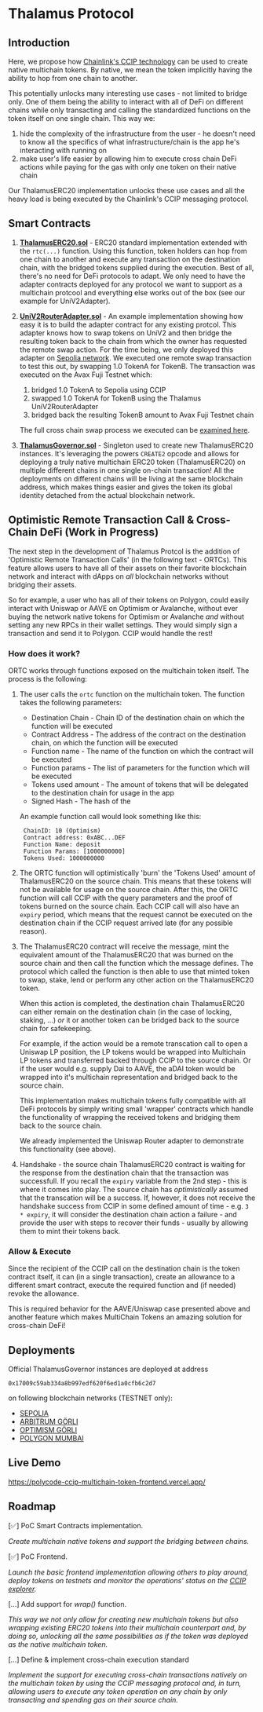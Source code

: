 # Thalamus Protocol



## Introduction

Here, we propose how [Chainlink's CCIP technology](https://docs.chain.link/ccip) can be used to create native multichain tokens. By native, we mean the token implicitly having the ability to hop from one chain to another.

This potentially unlocks many interesting use cases - not limited to bridge only. One of them being the ability to interact with all of DeFi
on different chains while only transacting and calling the standardized functions on the token itself on one single chain.
This way we:
1. hide the complexity of the infrastructure from the user - he doesn't need to know all the specifics of what
infrastructure/chain is the app he's interacting with running on
2. make user's life easier by allowing him to execute cross chain DeFi actions while paying for the gas with only one token on their native chain

Our ThalamusERC20 implementation unlocks these use cases and all the heavy load is being executed by the Chainlink's CCIP messaging protocol.

## Smart Contracts

1. **[ThalamusERC20.sol](./src/assets/ThalamusERC20.sol)** - ERC20 standard implementation extended with the `rtc(...)` function. Using this function, token holders can hop from one chain to another and execute any transaction on the destination chain, with the bridged tokens supplied during the execution. Best of all, there's no need for DeFi protocols to adapt. We only need to have the adapter contracts deployed for any protocol we want to support as a multichain protcool and everything else works out of the box (see our example for UniV2Adapter).


2. **[UniV2RouterAdapter.sol](./src/adapters/UniV2RouterAdapter.sol)** - An example implementation showing how easy it is to build the adapter contract for any existing protcol. This adapter knows how to swap tokens on UniV2 and then bridge the resulting token back to the chain from which the owner has requested the remote swap action. For the time being, we only deployed this adapter on [Sepolia network](https://sepolia.etherscan.io/address/0x101Cd6a6E9B436eB3c14E8454bc17d15fF6D6239).
We executed one remote swap transaction to test this out, by swapping 1.0 TokenA for TokenB.
The transaction was executed on the Avax Fuji Testnet which:
    1) bridged 1.0 TokenA to Sepolia using CCIP
    2) swapped 1.0 TokenA for TokenB using the Thalamus UniV2RouterAdapter
    3) bridged back the resulting TokenB amount to Avax Fuji Testnet chain

    The full cross chain swap process we executed can be [examined here](https://ccip.chain.link/tx/0x99882733405dee2411d050205850b5254c163c90ba97bf0df56ffc0f3cecc3d9).

3. **[ThalamusGovernor.sol](./src/ThalamusGovernor.sol)** - Singleton used to create new ThalamusERC20 instances. It's leveraging the powers `CREATE2` opcode and allows for deploying a truly native multichain ERC20 token (ThalamusERC20) on multiple different chains in one single on-chain transaction! All the deployments on different chains will be living at the same blockchain address, which makes things easier and gives the token its global identity detached from the actual blockchain network.

## Optimistic Remote Transaction Call & Cross-Chain DeFi (Work in Progress)

The next step in the development of Thalamus Protcol is the addition of 'Optimistic Remote Transaction Calls' (in the following text - ORTCs). This feature
allows users to have all of their assets on their favorite blockchain network and interact with dApps on *all* blockchain networks without bridging
their assets. 

So for example, a user who has all of their tokens on Polygon, could easily interact with Uniswap or AAVE on Optimism or Avalanche, without ever buying the network native tokens for Optimism or Avalanche *and* without setting any new RPCs in their wallet settings. They would simply sign a transaction and send it to Polygon. CCIP would handle the rest!

### How does it work?

ORTC works through functions exposed on the multichain token itself. The process is the following:

1. The user calls the `ortc` function on the multichain token. The function takes the following parameters:
    * Destination Chain - Chain ID of the destination chain on which the function will be executed
    * Contract Address - The address of the contract on the destination chain, on which the function will be executed
    * Function name - The name of the function on which the contract will be executed
    * Function params - The list of parameters for the function which will be executed
    * Tokens used amount - The amount of tokens that will be delegated to the destination chain for usage in the app
    * Signed Hash - The hash of the 

   An example function call would look something like this:
   ```
    ChainID: 10 (Optimism)
    Contract address: 0xABC...DEF
    Function Name: deposit
    Function Params: [1000000000]
    Tokens Used: 1000000000
   ```
2. The ORTC function will optimistically 'burn' the 'Tokens Used' amount of ThalamusERC20 on the source chain. This means that these tokens will not be available for usage on the source chain. After this, the ORTC function will call CCIP with the query parameters and the proof of tokens burned on the source chain. Each CCIP call will also have an `expiry` period, which means that the request cannot be executed on the destination chain if the CCIP request arrived late (for any possible reason).

3. The ThalamusERC20 contract will receive the message, mint the equivalent amount of the ThalamusERC20 that was burned on the source chain and then call the function which the message defines. The protocol which called the function is then able to use that minted token to swap, stake, lend or perform any other action on the ThalamusERC20 token.

    When this action is completed, the destination chain ThalamusERC20 can either remain on the destination chain (in the case of locking, staking, ...) *or* it or another token can be bridged back to the source chain for safekeeping. 

    For example, if the action would be a remote transcation call to open a Uniswap LP position, the LP tokens would be wrapped into Multichain LP tokens and transferred backed through CCIP to the source chain. Or if the user would e.g. supply Dai to AAVE, the aDAI token would be wrapped into it's multichain representation and bridged back to the source chain.

    This implementation makes multichain tokens fully compatible with all DeFi protocols by simply writing small 'wrapper' contracts which handle the functionality of wrapping the received tokens and bridging them back to the source chain.

    We already implemented the Uniswap Router adapter to demonstrate this functionality (see above).

4. Handshake - the source chain ThalamusERC20 contract is waiting for the response from the destination chain that the transaction was successfull. If you recall the `expiry` variable from the 2nd step - this is where it comes into play. The source chain has _optimistically_ assumed that the transcation will be a success. If, however, it does not receive the handshake success from CCIP in some defined amount of time - e.g. `3 * expiry`, it will consider the destination chain action a failure - and provide the user with steps to recover their funds - usually by allowing them to mint their tokens back.

### Allow & Execute

Since the recipient of the CCIP call on the destination chain is the token contract itself, it can (in a single transaction), create an allowance to a different smart contract, execute the required function and (if needed) revoke the allowance.

This is required behavior for the AAVE/Uniswap case presented above and another feature which makes MultiChain Tokens an amazing solution for cross-chain DeFi!

## Deployments

Official ThalamusGovernor instances are deployed at address

`0x17009c59ab334a8b997edf620f6ed1a0cfb6c2d7`

on following blockchain networks (TESTNET only):

- [SEPOLIA](https://sepolia.etherscan.io/address/0x17009c59ab334a8b997edf620f6ed1a0cfb6c2d7)
- [ARBITRUM GÖRLI](https://testnet.arbiscan.io/address/0x17009c59ab334a8b997edf620f6ed1a0cfb6c2d7)
- [OPTIMISM GÖRLI](https://goerli-optimism.etherscan.io/address/0x17009c59ab334a8b997edf620f6ed1a0cfb6c2d7)
- [POLYGON MUMBAI](https://mumbai.polygonscan.com/address/0x17009c59ab334a8b997edf620f6ed1a0cfb6c2d7)

## Live Demo

https://polycode-ccip-multichain-token-frontend.vercel.app/

## Roadmap

[✅] PoC Smart Contracts implementation. 

*Create multichain native tokens and support the bridging between chains.*

[✅] PoC Frontend.

*Launch the basic frontend implementation allowing others to play around, deploy tokens on testnets and monitor the operations' status on the [CCIP explorer](https://ccip.chain.link/).*

[...] Add support for *wrap()* function.

*This way we not only allow for creating new multichain tokens but also wrapping existing ERC20 tokens into their multichain counterpart and, by doing so, unlocking all the same possibilities as if the token was deployed as the native multichain token.*

[...] Define & implement cross-chain execution standard

*Implement the support for executing cross-chain transactions natively on the multichain token by using the CCIP messaging protocol and, in turn, allowing users to execute any token operation on any chain by only transacting and spending gas on their source chain.*
